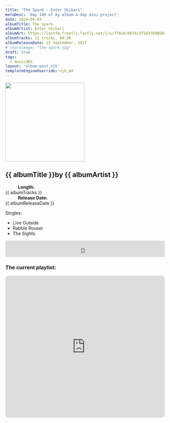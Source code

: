 ```yaml
---
title: "The Spark - Enter Shikari"
metaDesc: 'Day 149 of my album-a-day mini-project'
date: 2024-04-03
albumTitle: The Spark
albumArtist: Enter Shikari
albumArt: https://lastfm.freetls.fastly.net/i/u/770x0/0b74c5f5d37b985842706b09992b0715.jpg#0b74c5f5d37b985842706b09992b0715
albumTracks: 11 tracks, 40:36
albumReleaseDate: 22 September, 2017
# shareimage: "the-spark.jpg"
draft: true
tags:
  - music365
layout: 'album-post.njk'
templateEngineOverride: njk,md
---
```

<aside class="album-profile">
  <div class="album-profile__image">
    <img class="album-image" width="250" height="250" crossorigin="anonymous" src="{{ albumArt }}"/>
  </div>
  <div class="aside__content">
    <h1><strong>{{ albumTitle }}</strong>by {{ albumArtist }}</h1>
    <dl>
      <div>
        <dd><strong>Length:</strong></dd>
        <dt>{{ albumTracks }}</dt>
      </div>
      <div>
        <dd><strong>Release Date:</strong></dd>
        <dt>{{ albumReleaseDate }}</dt>
      </div>
    </dl>
    <div class="color-grid">
      <div class="color-grid__container">
					<span class="color color--1"></span>
					<span class="color color--2"></span>
					<span class="color color--3"></span>
      </div>
    </div>
    <div class="singles">
      <span>Singles:</span>
      <ul>
        <li>Live Outside</li>
        <li>Rabble Rouser</li>
        <li>The Sights</li>
      </ul>
    </div>
  </div>
</aside>

<iframe width="100%" height="52" src="https://odesli.co/embed/?url=https%3A%2F%2Falbum.link%2Fi%2F1263896001&theme=light" frameborder="0" allowfullscreen sandbox="allow-same-origin allow-scripts allow-presentation allow-popups allow-popups-to-escape-sandbox" allow="clipboard-read; clipboard-write"></iframe>

### The current playlist:

<iframe allow="autoplay *; encrypted-media *; fullscreen *; clipboard-write" frameborder="0" height="450" style="width:100%;max-width:660px;overflow:hidden;border-radius:10px;" sandbox="allow-forms allow-popups allow-same-origin allow-scripts allow-storage-access-by-user-activation allow-top-navigation-by-user-activation" src="https://embed.music.apple.com/gb/playlist/music365/pl.u-AkAmEd9ix4MAZYJ"></iframe>
